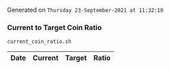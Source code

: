 Generated on `Thursday 23-September-2021 at 11:32:10`

### Current to Target Coin Ratio
`current_coin_ratio.sh`

Date|Current|Target|Ratio
---|---|---|---
